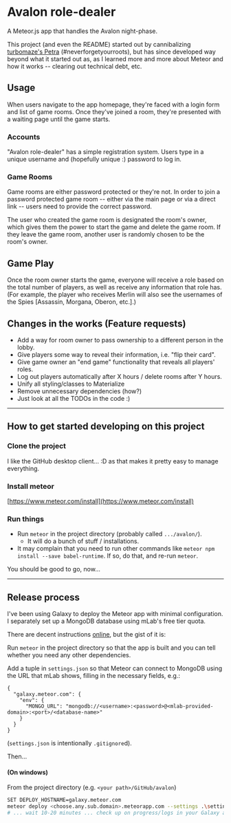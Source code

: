 Avalon role-dealer
====================================================================
A Meteor.js app that handles the Avalon night-phase.

This project (and even the README) started out by cannibalizing
[turbomaze's Petra](https://github.com/turbomaze/petra) (#neverforgetyourroots),
but has since developed way beyond what it started out as, as I
learned more and more about Meteor and how it works -- clearing out
technical debt, etc.

## Usage
When users navigate to the app homepage,
they're faced with a login form and list of game rooms. Once they've
joined a room, they're presented with a waiting page until the game
starts.

### Accounts
"Avalon role-dealer" has a simple registration system. Users type in
a unique username and (hopefully unique :) password to log in.

### Game Rooms
Game rooms are either password protected or they're not. In order to
join a password protected game room -- either via the main page or via
a direct link -- users need to provide the correct password.

The user who created the game room is designated the room's owner, which
gives them the power to start the game and delete the game room. If they
leave the game room, another user is randomly chosen to be the room's
owner.

## Game Play
Once the room owner starts the game, everyone will receive a role based
on the total number of players, as well as receive any information that
role has. (For example, the player who receives Merlin will also see the
usernames of the Spies [Assassin, Morgana, Oberon, etc.].)

## Changes in the works (Feature requests)
- Add a way for room owner to pass ownership to a different person in the lobby.
- Give players some way to reveal their information, i.e. "flip their card".
- Give game owner an "end game" functionality that reveals all players' roles.
- Log out players automatically after X hours / delete rooms after Y hours.
- Unify all styling/classes to Materialize
- Remove unnecessary dependencies (how?)
- Just look at all the TODOs in the code :)

---

## How to get started developing on this project

### Clone the project
I like the GitHub desktop client... :D as that makes it pretty easy to manage everything.

### Install meteor
[https://www.meteor.com/install](https://www.meteor.com/install)

### Run things
- Run `meteor` in the project directory (probably called `.../avalon/`).
  + It will do a bunch of stuff / installations.
- It may complain that you need to run other commands like `meteor npm install --save babel-runtime`. If so, do that, and re-run `meteor`. 

You should be good to go, now...

---

## Release process
I've been using Galaxy to deploy the Meteor app with minimal configuration.
I separately set up a MongoDB database using mLab's free tier quota.

There are decent instructions [online](http://galaxy-guide.meteor.com/deploy-quickstart.html),
but the gist of it is:

Run `meteor` in the project directory so that the app is built and you can tell whether
you need any other dependencies.

Add a tuple in `settings.json` so that Meteor can connect to MongoDB using the URL
that mLab shows, filling in the necessary fields, e.g.:
```
{
  "galaxy.meteor.com": {
    "env": {
      "MONGO_URL": "mongodb://<username>:<password>@<mlab-provided-domain>:<port>/<database-name>"
    }
  }
}
```
(`settings.json` is intentionally `.gitignore`d).

Then...

#### (On windows)
From the project directory (e.g. `<your path>/GitHub/avalon`)
```bash
SET DEPLOY_HOSTNAME=galaxy.meteor.com
meteor deploy <choose.any.sub.domain>.meteorapp.com --settings .\settings.json
# ... wait 10-20 minutes ... check up on progress/logs in your Galaxy account.
```